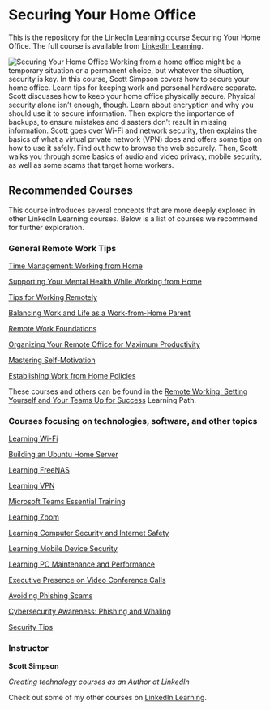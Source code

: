 # Securing Your Home Office
This is the repository for the LinkedIn Learning course Securing Your Home Office. The full course is available from [LinkedIn Learning][lil-course-url].

![Securing Your Home Office][lil-thumbnail-url] 
Working from a home office might be a temporary situation or a permanent choice, but whatever the situation, security is key. In this course, Scott Simpson covers how to secure your home office. Learn tips for keeping work and personal hardware separate. Scott discusses how to keep your home office physically secure. Physical security alone isn’t enough, though. Learn about encryption and why you should use it to secure information. Then explore the importance of backups, to ensure mistakes and disasters don't result in missing information. Scott goes over Wi-Fi and network security, then explains the basics of what a virtual private network (VPN) does and offers some tips on how to use it safely. Find out how to browse the web securely. Then, Scott walks you through some basics of audio and video privacy, mobile security, as well as some scams that target home workers.

## Recommended Courses
This course introduces several concepts that are more deeply explored in other LinkedIn Learning courses. Below is a list of courses we recommend for further exploration.

### General Remote Work Tips
[Time Management: Working from Home](https://www.linkedin.com/learning/time-management-working-from-home)

[Supporting Your Mental Health While Working from Home](https://www.linkedin.com/learning/supporting-your-mental-health-while-working-from-home)

[Tips for Working Remotely](https://www.linkedin.com/learning/tips-for-working-remotely)

[Balancing Work and Life as a Work-from-Home Parent](https://www.linkedin.com/learning/balancing-work-and-life-as-a-work-from-home-parent)

[Remote Work Foundations](https://www.linkedin.com/learning/remote-work-foundations)

[Organizing Your Remote Office for Maximum Productivity](https://www.linkedin.com/learning/organizing-your-remote-office-for-maximum-productivity)

[Mastering Self-Motivation](https://www.linkedin.com/learning/mastering-self-motivation)

[Establishing Work from Home Policies](https://www.linkedin.com/learning/establishing-work-from-home-policies)

These courses and others can be found in the [Remote Working: Setting Yourself and Your Teams Up for Success](https://www.linkedin.com/learning/paths/remote-working-setting-yourself-and-your-teams-up-for-success) Learning Path.

### Courses focusing on technologies, software, and other topics
[Learning Wi-Fi](https://www.linkedin.com/learning/learning-wi-fi)

[Building an Ubuntu Home Server](https://www.linkedin.com/learning/building-an-ubuntu-home-server)

[Learning FreeNAS](https://www.linkedin.com/learning/learning-freenas)

[Learning VPN](https://www.linkedin.com/learning/learning-vpn)

[Microsoft Teams Essential Training](https://www.linkedin.com/learning/microsoft-teams-essential-training-5)

[Learning Zoom](https://www.linkedin.com/learning/learning-zoom)

[Learning Computer Security and Internet Safety](https://www.linkedin.com/learning/learning-computer-security-and-internet-safety-3)

[Learning Mobile Device Security](https://www.linkedin.com/learning/learning-mobile-device-security-3)

[Learning PC Maintenance and Performance](https://www.linkedin.com/learning/learning-pc-maintenance-and-performance-2)

[Executive Presence on Video Conference Calls](https://www.linkedin.com/learning/executive-presence-on-video-conference-calls)

[Avoiding Phishing Scams](https://www.linkedin.com/learning/avoiding-phishing-scams)

[Cybersecurity Awareness: Phishing and Whaling](https://www.linkedin.com/learning/cybersecurity-awareness-phishing-and-whaling)

[Security Tips](https://www.linkedin.com/learning/security-tips)


### Instructor

**Scott Simpson**

_Creating technology courses as an Author at LinkedIn_

Check out some of my other courses on [LinkedIn Learning](https://www.linkedin.com/learning/instructors/scott-simpson).

[lil-course-url]: https://www.linkedin.com/learning/securing-your-home-office
[lil-thumbnail-url]: https://cdn.lynda.com/course/2849204/2849204-1605131044475-16x9.jpg

